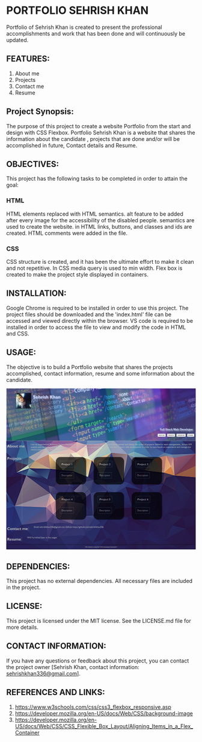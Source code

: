 # PORTFOLIO SEHRISH KHAN
Portfolio of Sehrish Khan is created to present the professional accomplishments and work that has been done and will continuously be updated. 
## FEATURES:
1. About me
2. Projects
3. Contact me
4. Resume

## Project Synopsis:
The purpose of this project to create a website Portfolio from the start and design with CSS Flexbox. Portfolio Sehrish Khan is a website that shares the information about the candidate , projects that are done and/or will be accomplished in future, Contact details and Resume.

## OBJECTIVES:
This project has the following tasks to be completed in order to attain the goal:
### HTML
HTML elements replaced with HTML semantics.
alt feature to be added after every image for the accessibility of the disabled people.
semantics are used to create the website.
in HTML links, buttons, and classes and ids are created.
HTML comments were added in the file.
### CSS
CSS structure is created, and it has been the ultimate effort to make it clean and not repetitive.
In CSS media query is used to min width.
Flex box is created to make the project style displayed in containers.

## INSTALLATION:
Google Chrome is required to be installed in order to use this project. The project files should be downloaded and the 'index.html' file can be accessed and viewed directly within the browser. VS code is required to be installed in order to access the file to view and modify the code in HTML and CSS.

## USAGE:
The objective is to build a Portfolio website that shares the projects accomplished, contact information, resume and some information about the candidate.

![alt text](./images/Web%20capture_5-3-2023_181748_.jpeg)

## DEPENDENCIES:
This project has no external dependencies. All necessary files are included in the project.

## LICENSE:
This project is licensed under the MIT license. See the LICENSE.md file for more details.

## CONTACT INFORMATION:
If you have any questions or feedback about this project, you can contact the project owner [Sehrish Khan, contact information: sehrishkhan336@gmail.com].

## REFERENCES AND LINKS:

1. https://www.w3schools.com/css/css3_flexbox_responsive.asp
2. https://developer.mozilla.org/en-US/docs/Web/CSS/background-image
3. https://developer.mozilla.org/en-US/docs/Web/CSS/CSS_Flexible_Box_Layout/Aligning_Items_in_a_Flex_Container